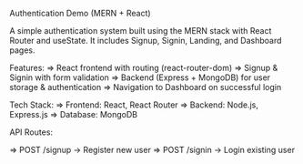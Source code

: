 Authentication Demo (MERN + React)

A simple authentication system built using the MERN stack with React Router and useState.
It includes Signup, Signin, Landing, and Dashboard pages.

Features:
=> React frontend with routing (react-router-dom)
=> Signup & Signin with form validation
=> Backend (Express + MongoDB) for user storage & authentication
=> Navigation to Dashboard on successful login

Tech Stack:
=> Frontend: React, React Router
=> Backend: Node.js, Express.js
=> Database: MongoDB


API Routes:

=> POST /signup → Register new user
=> POST /signin → Login existing user

